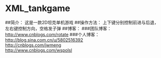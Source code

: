 # XML_tankgame
##简介：
这是一款2D坦克单机游戏
##操作方法：
上下键分别控制前进与后退，左右键控制方向，空格发子弹
##博客：
###团队博客：
http://www.cnblogs.com/rotate
###个人博客：
http://blog.sina.com.cn/u/5802516392 <br>
http://cnblogs.com/jwmeng <br>
http://www.cnblogs.com/wspolsl <br>
